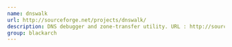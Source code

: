 ```yaml
---
name: dnswalk
url: http://sourceforge.net/projects/dnswalk/
description: DNS debugger and zone-transfer utility. URL : http://sourceforge.net/projects/dnswalk/ Groups : blackarch blackarch-recon blackarch-scanner
group: blackarch
---
```

